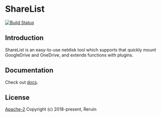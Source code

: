 # ShareList

[![Build Status](https://api.travis-ci.com/reruin/sharelist.svg?branch=master)](https://travis-ci.com/reruin/sharelist)

## Introduction
ShareList is an easy-to-use netdisk tool which supports that quickly mount GoogleDrive and OneDrive, and extends functions with plugins.

## Documentation
Check out [docs](https://reruin.github.io/sharelist/#/en/).

## License
[Apache-2](http://www.apache.org/licenses/LICENSE-2.0)
Copyright (c) 2018-present, Reruin
